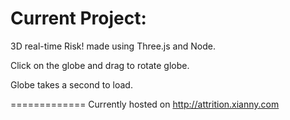 Current Project:
=============

3D real-time Risk! made using Three.js and Node.

Click on the globe and drag to rotate globe.

Globe takes a second to load.

=============
Currently hosted on http://attrition.xianny.com


